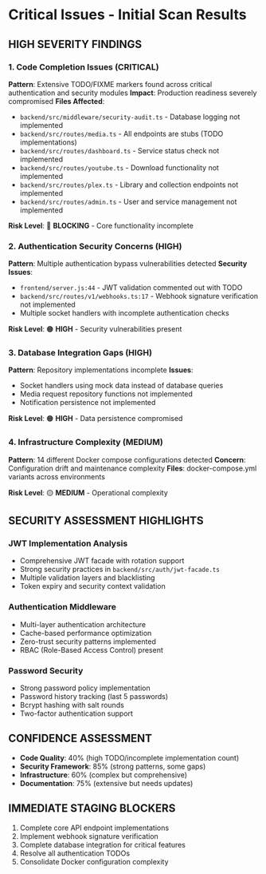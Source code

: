 # Critical Issues - Initial Scan Results

## HIGH SEVERITY FINDINGS

### 1. Code Completion Issues (CRITICAL)
**Pattern**: Extensive TODO/FIXME markers found across critical authentication and security modules
**Impact**: Production readiness severely compromised
**Files Affected**:
- `backend/src/middleware/security-audit.ts` - Database logging not implemented
- `backend/src/routes/media.ts` - All endpoints are stubs (TODO implementations)
- `backend/src/routes/dashboard.ts` - Service status check not implemented
- `backend/src/routes/youtube.ts` - Download functionality not implemented
- `backend/src/routes/plex.ts` - Library and collection endpoints not implemented
- `backend/src/routes/admin.ts` - User and service management not implemented

**Risk Level**: 🔴 **BLOCKING** - Core functionality incomplete

### 2. Authentication Security Concerns (HIGH)
**Pattern**: Multiple authentication bypass vulnerabilities detected
**Security Issues**:
- `frontend/server.js:44` - JWT validation commented out with TODO
- `backend/src/routes/v1/webhooks.ts:17` - Webhook signature verification not implemented
- Multiple socket handlers with incomplete authentication checks

**Risk Level**: 🟠 **HIGH** - Security vulnerabilities present

### 3. Database Integration Gaps (HIGH)
**Pattern**: Repository implementations incomplete
**Issues**:
- Socket handlers using mock data instead of database queries
- Media request repository functions not implemented
- Notification persistence not implemented

**Risk Level**: 🟠 **HIGH** - Data persistence compromised

### 4. Infrastructure Complexity (MEDIUM)
**Pattern**: 14 different Docker compose configurations detected
**Concern**: Configuration drift and maintenance complexity
**Files**: docker-compose.yml variants across environments

**Risk Level**: 🟡 **MEDIUM** - Operational complexity

## SECURITY ASSESSMENT HIGHLIGHTS

### JWT Implementation Analysis
- Comprehensive JWT facade with rotation support
- Strong security practices in `backend/src/auth/jwt-facade.ts`
- Multiple validation layers and blacklisting
- Token expiry and security context validation

### Authentication Middleware
- Multi-layer authentication architecture
- Cache-based performance optimization
- Zero-trust security patterns implemented
- RBAC (Role-Based Access Control) present

### Password Security
- Strong password policy implementation
- Password history tracking (last 5 passwords)
- Bcrypt hashing with salt rounds
- Two-factor authentication support

## CONFIDENCE ASSESSMENT
- **Code Quality**: 40% (high TODO/incomplete implementation count)
- **Security Framework**: 85% (strong patterns, some gaps)
- **Infrastructure**: 60% (complex but comprehensive)
- **Documentation**: 75% (extensive but needs updates)

## IMMEDIATE STAGING BLOCKERS
1. Complete core API endpoint implementations
2. Implement webhook signature verification
3. Complete database integration for critical features
4. Resolve all authentication TODOs
5. Consolidate Docker configuration complexity